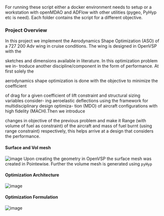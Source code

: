 For running these script either a docker environment needs to setup or a workstation with openMDAO and ADFlow with other utilities (pygeo, PyHyp etc is need).
Each folder contains the script for a different objective.

### Project Overview
In this project we implement the Aerodynamics Shape Optimization (ASO) of a
727 200 Adv wing in cruise conditions. The wing is designed in OpenVSP with the

sketches and dimensions available in literature. In this optimization problem we in-
troduce another discipline/component in the form of performance. At first solely the

aerodynamics shape optimization is done with the objective to minimize the coefficient

of drag for a given coefficient of lift constraint and structural sizing variables consider-
ing aeroelastic deflections using the framework for multidisciplinary design optimiza-
tion (MDO) of aircraft configurations with high fidelity (MACH).Then we introduce

changes in objective of the previous problem and make it Range (with volume of fuel as
constraint) of the aircraft and mass of fuel burnt (using range constraint) respectively,
this helps arrive at a design that considers the performance.

#### Surface and Vol mesh
![image](https://github.com/vishwaaaaa/High-Fidelity-Aerodynamics-Shape-Optimization/assets/122648757/56ff2090-3976-439b-b716-91f5c5ccc56f)
Upon creating the geometry in OpenVSP the surface mesh was created in Pointewise.
Further the volume mesh is generated using `pyHyp`

#### Optimization Architecture 
![image](https://github.com/vishwaaaaa/High-Fidelity-Aerodynamics-Shape-Optimization/assets/122648757/2dd57194-470f-4a84-a9bf-6ad8cccd97f6)

#### Optimization Formulation
![image](https://github.com/vishwaaaaa/High-Fidelity-Aerodynamics-Shape-Optimization/assets/122648757/9801a579-9ba7-4f23-a9e5-6ec1fd25681b)
